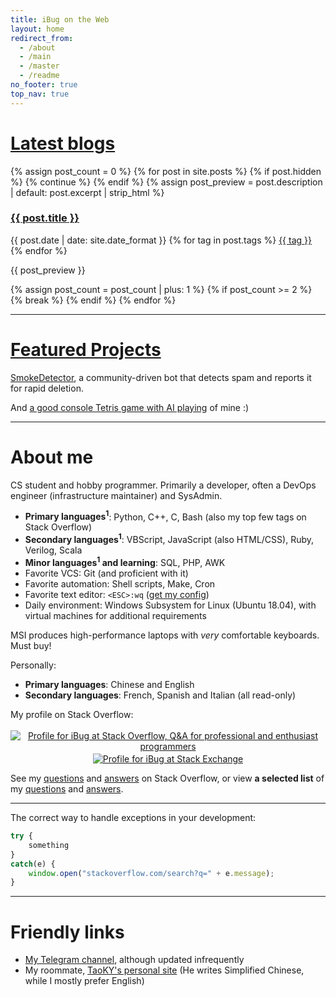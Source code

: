 ```yaml
---
title: iBug on the Web
layout: home
redirect_from: 
  - /about
  - /main
  - /master
  - /readme
no_footer: true
top_nav: true
---
```



# [Latest blogs][blog]

<section class="post-panes">
{% assign post_count = 0 %}
{% for post in site.posts %}
  {% if post.hidden %}
    {% continue %}
  {% endif %}
  {% assign post_preview = post.description | default: post.excerpt | strip_html %}
<article>
<h3><a href="{{ post.url }}">{{ post.title }}</a></h3>
<p style="margin-top: 0.8em" class="post-meta">
  <span class="post-meta-date">
    {{ post.date | date: site.date_format }}
  </span>
  <span class="post-meta-tags">
    {% for tag in post.tags %} <a href="/tags/{{ tag }}" class="tag post-meta-tag">{{ tag }}</a> {% endfor %}
  </span>
</p>
<p>{{ post_preview }}</p>
</article>
  {% assign post_count = post_count | plus: 1 %}
  {% if post_count >= 2 %}
    {% break %}
  {% endif %}
{% endfor %}
</section>

---

# [Featured Projects][pp]

[SmokeDetector][SmokeDetector], a community-driven bot that detects spam and reports it for rapid deletion.

And [a good console Tetris game with AI playing][TetrisAI] of mine :)

---

# About me

CS student and hobby programmer. Primarily a developer, often a DevOps engineer (infrastructure maintainer) and SysAdmin.

- **Primary languages<sup>1</sup>**: Python, C++, C, Bash (also my top few tags on Stack Overflow)
- **Secondary languages<sup>1</sup>**: VBScript, JavaScript (also HTML/CSS), Ruby, Verilog, Scala
- **Minor languages<sup>1</sup> and learning**: SQL, PHP, AWK
- Favorite VCS: Git (and proficient with it)
- Favorite automation: Shell scripts, Make, Cron
- Favorite text editor: `<ESC>:wq` ([get my config](https://ibug.github.io/ext/conf/vimrc))
- Daily environment: Windows Subsystem for Linux (Ubuntu 18.04), with virtual machines for additional requirements

MSI produces high-performance laptops with *very* comfortable keyboards. Must buy!

Personally:

- **Primary languages**: Chinese and English
- **Secondary languages**: French, Spanish and Italian (all read-only)

My profile on Stack Overflow:

<center>
<a href="https://stackoverflow.com/users/5958455">
<img alt="Profile for iBug at Stack Overflow, Q&A for professional and enthusiast programmers" src="https://stackoverflow.com/users/flair/5958455.png" class="card" style="margin-top: 0.2rem;"/>
</a>
<a href="https://stackexchange.com/users/7886663">
<img alt="Profile for iBug at Stack Exchange" src="https://stackexchange.com/users/flair/7886663.png" class="card" style="margin-top: 0.2rem;"/>
</a>
</center>

See my [questions][so-q] and [answers][so-a] on Stack Overflow, or view **a selected list** of my [questions][so-sq] and [answers][so-sa].

---

The correct way to handle exceptions in your development:

```javascript
try {
    something
}
catch(e) {
    window.open("stackoverflow.com/search?q=" + e.message);
}
```

---

# Friendly links

- [My Telegram channel](https://t.me/ibugthought), although updated infrequently
- My roommate, [TaoKY's personal site](https://taoky.github.io) (He writes Simplified Chinese, while I mostly prefer English)


<!-- Links Section -->

  [SmokeDetector]: https://github.com/Charcoal-SE/SmokeDetector
  [TetrisAI]: https://ibug.github.io/TetrisAI
  [blog]: /blog
  [pp]: /project
  [gh]: https://github.com/iBug
  [so]: https://stackoverflow.com/users/5958455/ibug "Profile for iBug at Stack Overflow, Q&A for professional and enthusiast programmers"
  [so-q]: https://stackoverflow.com/users/5958455/ibug?tab=questions "iBug's questions on Stack Overflow"
  [so-a]: https://stackoverflow.com/users/5958455/ibug?tab=answers "iBug's answers on Stack Overflow"
  [so-sq]: /so/selected-questions
  [so-sa]: /so/selected-answers
